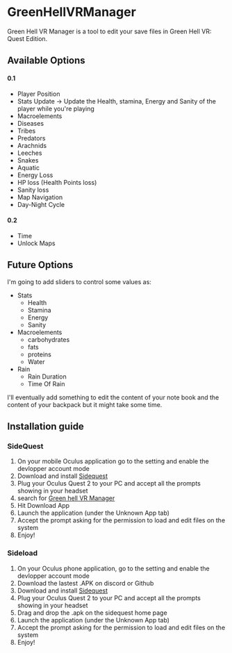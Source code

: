 # GreenHellVRManager

Green Hell VR Manager is a tool to edit your save files in Green Hell VR: Quest Edition.

## Available Options
#### 0.1
- Player Position
- Stats Update -> Update the Health, stamina, Energy and Sanity of the player while you're playing
- Macroelements
- Diseases
- Tribes
- Predators
- Arachnids
- Leeches
- Snakes
- Aquatic
- Energy Loss
- HP loss (Health Points loss)
- Sanity loss
- Map Navigation
- Day-Night Cycle

#### 0.2

- Time
- Unlock Maps

## Future Options
I'm going to add sliders to control some values as:
- Stats
  - Health
  - Stamina
  - Energy
  - Sanity
- Macroelements
  - carbohydrates
  - fats
  - proteins
  - Water
- Rain
  - Rain Duration
  - Time Of Rain

I'll eventually add something to edit the content of your note book and the content of your backpack but it might take some time.

## Installation guide

### SideQuest

1. On your mobile Oculus application go to the setting and enable the devlopper account mode
2. Download and install [Sidequest](https://sidequestvr.com/setup-howto)
3. Plug your Oculus Quest 2 to your PC and accept all the prompts showing in your headset
4. search for [Green hell VR Manager](https://sidequestvr.com/app/8341/ghvrm)
5. Hit Download App
6. Launch the application (under the Unknown App tab)
7. Accept the prompt asking for the permission to load and edit files on the system
8. Enjoy!


### Sideload

1. On your Oculus phone application, go to the setting and enable the devlopper account mode
2. Download the lastest .APK on discord or Github
3. Download and install [Sidequest](https://sidequestvr.com/setup-howto)
4. Plug your Oculus Quest 2 to your PC and accept all the prompts showing in your headset
5. Drag and drop the .apk on the sidequest home page
6. Launch the application (under the Unknown App tab)
7. Accept the prompt asking for the permission to load and edit files on the system
8. Enjoy!
